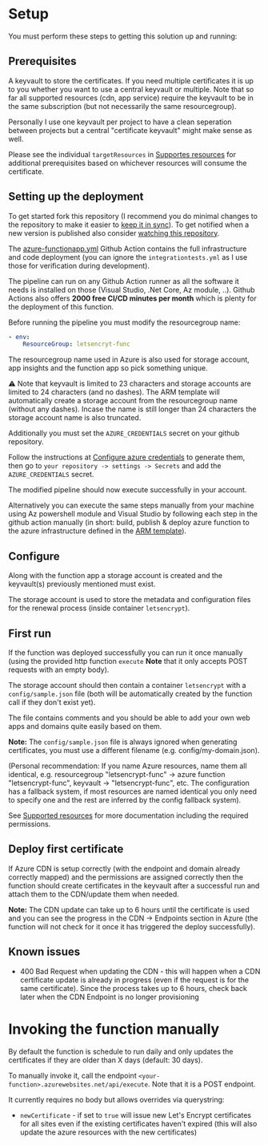 # Setup

You must perform these steps to getting this solution up and running:

## Prerequisites

A keyvault to store the certificates. If you need multiple certificates it is up to you whether you want to use a central keyvault or multiple. Note that so far all supported resources (cdn, app service) require the keyvault to be in the same subscription (but not necessarily the same resourcegroup).

Personally I use one keyvault per project to have a clean seperation between projects but a central "certificate keyvault" might make sense as well.

Please see the individual `targetResources` in [Supportes resources](./Supported%20resources.md#targetResource) for additional prerequisites based on whichever resources will consume the certificate.

## Setting up the deployment

To get started fork this repository (I recommend you do minimal changes to the repository to make it easier to [keep it in sync](https://stackoverflow.com/questions/20984802/how-can-i-keep-my-fork-in-sync-without-adding-a-separate-remote/21131381#21131381)). To get notified when a new version is published also consider [watching this repository](https://github.com/MarcStan/lets-encrypt-azure/watchers).

The [azure-functionapp.yml](../.github/workflows/azure-functionapp.yml) Github Action contains the full infrastructure and code deployment (you can ignore the `integrationtests.yml` as I use those for verification during development).

The pipeline can run on any Github Action runner as all the software it needs is installed on those (Visual Studio, .Net Core, Az module, ..). Github Actions also offers **2000 free CI/CD minutes per month** which is plenty for the deployment of this function.

Before running the pipeline you must modify the resourcegroup name:

``` yaml
- env:
    ResourceGroup: letsencryt-func
```

The resourcegroup name used in Azure is also used for storage account, app insights and the function app so pick something unique.

:warning: Note that keyvault is limited to 23 characters and storage accounts are limited to 24 characters (and no dashes). The ARM template will automatically create a storage account from the resourcegroup name (without any dashes). Incase the name is still longer than 24 characters the storage account name is also truncated.

Additionally you must set the `AZURE_CREDENTIALS` secret on your github repository.

Follow the instructions at [Configure azure credentials](https://github.com/marketplace/actions/azure-login#configure-azure-credentials) to generate them, then go to `your repository -> settings -> Secrets` and add the `AZURE_CREDENTIALS` secret.

The modified pipeline should now execute successfully in your account.

Alternatively you can execute the same steps manually from your machine using Az powershell module and Visual Studio by following each step in the github action manually (in short: build, publish & deploy azure function to the azure infrastructure defined in the [ARM template](../deploy/deploy.json)).

## Configure

Along with the function app a storage account is created and the keyvault(s) previously mentioned must exist.

The storage account is used to store the metadata and configuration files for the renewal process (inside container `letsencrypt`).

## First run

If the function was deployed successfully you can run it once manually (using the provided http function `execute` **Note** that it only accepts POST requests with an empty body).

The storage account should then contain a container `letsencrypt` with a `config/sample.json` file (both will be automatically created by the function call if they don't exist yet).

The file contains comments and you should be able to add your own web apps and domains quite easily based on them.

**Note:** The `config/sample.json` file is always ignored when generating certificates, you must use a different filename (e.g. config/my-domain.json).

(Personal recommendation: If you name Azure resources, name them all identical, e.g. resourcegroup "letsencrypt-func" -> azure function "letsencrypt-func", keyvault -> "letsencrypt-func", etc. The configuration has a fallback system, if most resources are named identical you only need to specify one and the rest are inferred by the config fallback system).

See [Supported resources](./Supported%20resources.md) for more documentation including the required permissions.

## Deploy first certificate

If Azure CDN is setup correctly (with the endpoint and domain already correctly mapped) and the permissions are assigned correctly then the function should create certificates in the keyvault after a successful run and attach them to the CDN/update them when needed.

**Note:** The CDN update can take up to 6 hours until the certificate is used and you can see the progress in the CDN -> Endpoints section in Azure (the function will not check for it once it has triggered the deploy successfully).

## Known issues

* 400 Bad Request when updating the CDN - this will happen when a CDN certificate update is already in progress (even if the request is for the same certificate). Since the process takes up to 6 hours, check back later when the CDN Endpoint is no longer provisioning

# Invoking the function manually

By default the function is schedule to run daily and only updates the certificates if they are older than X days (default: 30 days).

To manually invoke it, call the endpoint `<your-function>.azurewebsites.net/api/execute`. Note that it is a POST endpoint.

It currently requires no body but allows overrides via querystring:

* `newCertificate` - if set to `true` will issue new Let's Encrypt certificates for all sites even if the existing certificates haven't expired (this will also update the azure resources with the new certificates)